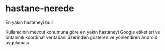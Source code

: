 # hastane-nerede
En yakın hasteneyi bul!

Kullanıcının mevcut konumuna göre en yakın hastaneyi Google etiketleri ve öntanımlı koordinat veritabanı üzerinden gösteren ve yönlendiren Android uygulaması

